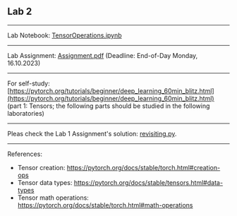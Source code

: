 ## Lab 2

***
Lab Notebook: [TensorOperations.ipynb](./TensorOperations.ipynb)

***
Lab Assignment:
[Assignment.pdf](./Assignment.pdf) (Deadline: End-of-Day Monday, 16.10.2023)

***
For self-study:
[https://pytorch.org/tutorials/beginner/deep_learning_60min_blitz.html](https://pytorch.org/tutorials/beginner/deep_learning_60min_blitz.html) (part 1: Tensors; the following parts should be studied in the following laboratories)

***
Pleas check the Lab 1 Assignment's solution: [revisiting.py](./../Lab01/revisiting.py).

***
References:
 - Tensor creation: https://pytorch.org/docs/stable/torch.html#creation-ops
 - Tensor data types: https://pytorch.org/docs/stable/tensors.html#data-types
 - Tensor math operations: https://pytorch.org/docs/stable/torch.html#math-operations
